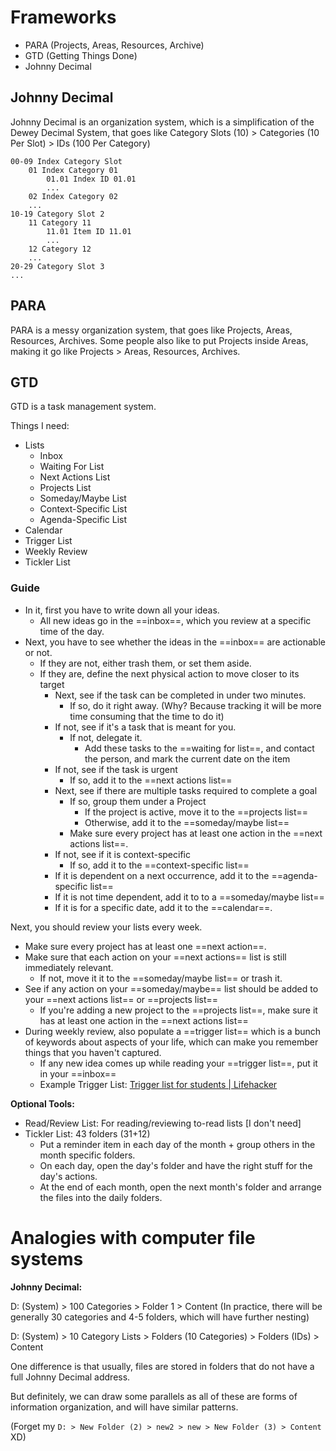 # Frameworks
- PARA (Projects, Areas, Resources, Archive)
- GTD (Getting Things Done)
- Johnny Decimal

## Johnny Decimal
Johnny Decimal is an organization system, which is a simplification of the Dewey Decimal System, that goes like Category Slots (10) > Categories (10 Per Slot) > IDs (100 Per Category)

```
00-09 Index Category Slot
	01 Index Category 01
		01.01 Index ID 01.01
		...
	02 Index Category 02
	...
10-19 Category Slot 2
	11 Category 11
		11.01 Item ID 11.01
		...
	12 Category 12
	...
20-29 Category Slot 3
...
```

## PARA
PARA is a messy organization system, that goes like Projects, Areas, Resources, Archives. Some people also like to put Projects inside Areas, making it go like Projects > Areas, Resources, Archives.

## GTD
GTD is a task management system.

Things I need:
- Lists
	- Inbox
	- Waiting For List
	- Next Actions List
	- Projects List
	- Someday/Maybe List
	- Context-Specific List
	- Agenda-Specific List
- Calendar
- Trigger List
- Weekly Review
- Tickler List
### Guide
- In it, first you have to write down all your ideas.
	- All new ideas go in the ==inbox==, which you review at a specific time of the day.
- Next, you have to see whether the ideas in the ==inbox== are actionable or not.
	- If they are not, either trash them, or set them aside.
	- If they are, define the next physical action to move closer to its target
		- Next, see if the task can be completed in under two minutes.
			- If so, do it right away. (Why? Because tracking it will be more time consuming that the time to do it)
		- If not, see if it's a task that is meant for you.
			- If not, delegate it.
				- Add these tasks to the ==waiting for list==, and contact the person, and mark the current date on the item
		- If not, see if the task is urgent
			- If so, add it to the ==next actions list==
		- Next, see if there are multiple tasks required to complete a goal
			- If so, group them under a Project
				- If the project is active, move it to the ==projects list==
				- Otherwise, add it to the ==someday/maybe list==
			- Make sure every project has at least one action in the ==next actions list==.
		- If not, see if it is context-specific
			- If so, add it to the ==context-specific list==
		- If it is dependent on a next occurrence, add it to the ==agenda-specific list==
		- If it is not time dependent, add it to to a ==someday/maybe list==
		- If it is for a specific date, add it to the ==calendar==.

Next, you should review your lists every week.

- Make sure every project has at least one ==next action==.
- Make sure that each action on your ==next actions== list is still immediately relevant.
	- If not, move it it to the ==someday/maybe list== or trash it.
- See if any action on your ==someday/maybe== list should be added to your ==next actions list== or ==projects list==
	- If you're adding a new project to the ==projects list==, make sure it has at least one action in the ==next actions list==
- During weekly review, also populate a ==trigger list== which is a bunch of keywords about aspects of your life, which can make you remember things that you haven't captured.
	- If any new idea comes up while reading your ==trigger list==, put it in your ==inbox==
	- Example Trigger List: [Trigger list for students | Lifehacker](http://lifehacker.com/5611657/use-a-weekly-review-list-to-stay-a-step-ahead-this-semester)

**Optional Tools:**
- Read/Review List: For reading/reviewing to-read lists [I don't need]
- Tickler List: 43 folders (31+12)
	- Put a reminder item in each day of the month + group others in the month specific folders.
	- On each day, open the day's folder and have the right stuff for the day's actions.
	- At the end of each month, open the next month's folder and arrange the files into the daily folders.

# Analogies with computer file systems

**Johnny Decimal:**

D: (System) > 100 Categories > Folder 1 > Content
(In practice, there will be generally 30 categories and 4-5 folders, which will have further nesting)

D: (System) > 10 Category Lists > Folders (10 Categories) > Folders (IDs) > Content

One difference is that usually, files are stored in folders that do not have a full Johnny Decimal address.

But definitely, we can draw some parallels as all of these are forms of information organization, and will have similar patterns.

(Forget my `D: > New Folder (2) > new2 > new > New Folder (3) > Content` XD)